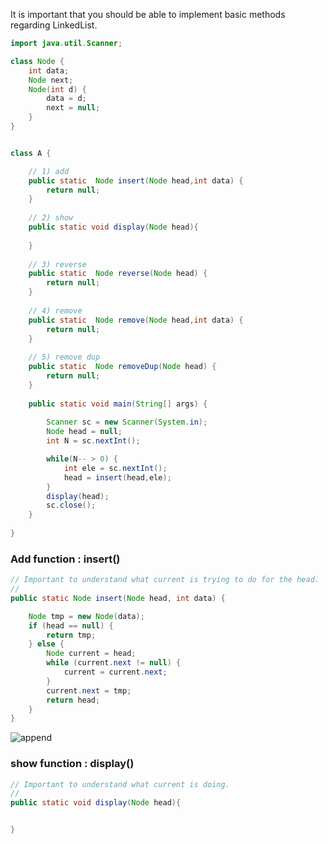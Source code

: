 It is important that you should be able to implement basic methods regarding LinkedList.

```java
import java.util.Scanner;

class Node {
	int data;
	Node next;
	Node(int d) {
        data = d;
        next = null;
    }
}


class A {

	// 1) add
	public static  Node insert(Node head,int data) {
		return null;
	}
	
	// 2) show
	public static void display(Node head){
		
	}
	
	// 3) reverse
	public static  Node reverse(Node head) {
		return null;
	}
	
	// 4) remove 
	public static  Node remove(Node head,int data) {
		return null;
	}
	
	// 5) remove dup
	public static  Node removeDup(Node head) {
		return null;
	}
	
    public static void main(String[] args) {
 	   
        Scanner sc = new Scanner(System.in);
        Node head = null;
        int N = sc.nextInt();

        while(N-- > 0) {
            int ele = sc.nextInt();
            head = insert(head,ele);
        }
        display(head);
        sc.close();
    }
    
}

```

### Add function : insert()

```java
// Important to understand what current is trying to do for the head.
// 
public static Node insert(Node head, int data) {

	Node tmp = new Node(data);
	if (head == null) {
		return tmp;
	} else {
		Node current = head;
		while (current.next != null) {
			current = current.next;
		}
		current.next = tmp;
		return head;
	}
}

```

![append](https://cloud.githubusercontent.com/assets/5623445/21731556/ebe1b566-d422-11e6-94db-2c7e2b06114d.PNG)

### show function : display()

```java
// Important to understand what current is doing.
// 
public static void display(Node head){


}

```
